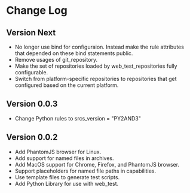 # Change Log

## Version Next

*   No longer use bind for configuraion. Instead make the rule attributes that
    depended on these bind statements public.
*   Remove usages of git_repository.
*   Make the set of repositories loaded by web_test_repositories fully
    configurable.
*   Switch from platform-specific repositories to repositories that get
    configured based on the current platform.

## Version 0.0.3

*   Change Python rules to srcs_version = "PY2AND3"

## Version 0.0.2

*   Add PhantomJS browser for Linux.
*   Add support for named files in archives.
*   Add MacOS support for Chrome, Firefox, and PhantomJS browser.
*   Support placeholders for named file paths in capabilities.
*   Use template files to generate test scripts.
*   Add Python Library for use with web_test.
